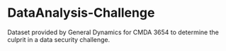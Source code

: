 # DataAnalysis-Challenge
Dataset provided by General Dynamics for CMDA 3654 to determine the culprit in a data security challenge. 
